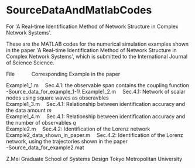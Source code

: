 # SourceDataAndMatlabCodes
For 'A Real-time Identification Method of Network Structure in Complex Network Systems'.

These are the MATLAB codes for the numerical simulation examples shown in the paper 
'A Real-time Identification Method of Network Structure in Complex Network Systems',
which is submitted to the International Journal of Science Science. 


File                              &emsp;&emsp;&emsp;Corresponding Example in the paper

Example1_1.m                      &emsp;Sec.4.1: the observable span contains the coupling function <br />
  -Source_data_for_example_1-1\\
Example1_2.m                      &emsp;Sec.4.1: Network of scalar nodes using square waves as obseravbles<br />
Example1_3.m                      &emsp;Sec.4.1: Relationship between identification accuracy and the data amount $m$ <br />
Example1_4.m                      &emsp;Sec.4.1: Relationship between identification accuracy and the number of observables $q$ <br />
Example2.m                        &emsp;Sec.4.2: Identification of the Lorenz network <br />
Example2_data_shown_in_paper.m    &emsp;Sec.4.2: Identification of the Lorenz network, using the trajectories shown in the paper<br />
  -Source_data_for_example2.mat<br />



Z.Mei 
Graduate School of Systems Design
Tokyo Metropolitan University
